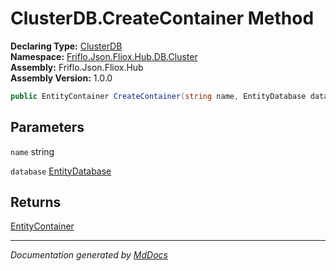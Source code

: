 ﻿<!--  
  <auto-generated>   
    The contents of this file were generated by a tool.  
    Changes to this file may be list if the file is regenerated  
  </auto-generated>   
-->

# ClusterDB.CreateContainer Method

**Declaring Type:** [ClusterDB](../index.md)  
**Namespace:** [Friflo.Json.Fliox.Hub.DB.Cluster](../../index.md)  
**Assembly:** Friflo.Json.Fliox.Hub  
**Assembly Version:** 1.0.0

```csharp
public EntityContainer CreateContainer(string name, EntityDatabase database);
```

## Parameters

`name`  string

`database`  [EntityDatabase](../../../../Host/EntityDatabase/index.md)

## Returns

[EntityContainer](../../../../Host/EntityContainer/index.md)

___

*Documentation generated by [MdDocs](https://github.com/ap0llo/mddocs)*
